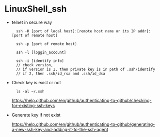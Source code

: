 # LinuxShell_ssh

* telnet in secure way

        ssh -R [port of local host]:[remote host name or its IP addr]:[port of remote host]

        ssh -p [port of remote host]

        ssh -l [loggin_account]

        ssh -i [identify info]
        // check version,
        // if version is 1, then private key is in path of .ssh/identify
        // if 2, then .ssh/id_rsa and .ssh/id_dsa

 * Check key is exist or not
 
         ls -al ~/.ssh
 
      https://help.github.com/en/github/authenticating-to-github/checking-for-existing-ssh-keys
 
 * Generate key if not exist
 
      https://help.github.com/en/github/authenticating-to-github/generating-a-new-ssh-key-and-adding-it-to-the-ssh-agent
  
  
    
    
   
